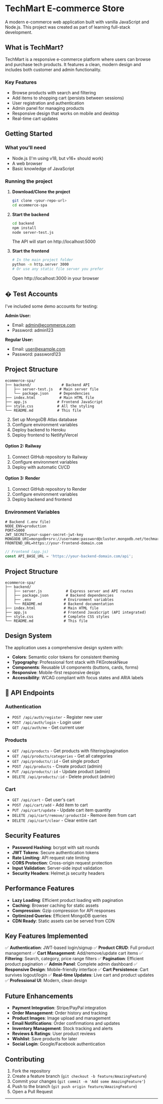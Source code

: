 # TechMart E-commerce Store

A modern e-commerce web application built with vanilla JavaScript and Node.js. This project was created as part of learning full-stack development.

## What is TechMart?

TechMart is a responsive e-commerce platform where users can browse and purchase tech products. It features a clean, modern design and includes both customer and admin functionality.

### Key Features

- Browse products with search and filtering
- Add items to shopping cart (persists between sessions)
- User registration and authentication 
- Admin panel for managing products
- Responsive design that works on mobile and desktop
- Real-time cart updates

## Getting Started

### What you'll need
- Node.js (I'm using v18, but v16+ should work)
- A web browser
- Basic knowledge of JavaScript

### Running the project

1. **Download/Clone the project**
   ```bash
   git clone <your-repo-url>
   cd ecommerce-spa
   ```

2. **Start the backend**
   ```bash
   cd backend
   npm install
   node server-test.js
   ```
   The API will start on http://localhost:5000

3. **Start the frontend**
   ```bash
   # In the main project folder
   python -m http.server 3000
   # Or use any static file server you prefer
   ```
   Open http://localhost:3000 in your browser

## � Test Accounts

I've included some demo accounts for testing:

**Admin User:**
- Email: admin@ecommerce.com  
- Password: admin123

**Regular User:**
- Email: user@example.com
- Password: password123

## Project Structure

```
ecommerce-spa/
├── backend/              # Backend API
│   ├── server-test.js   # Main server file
│   └── package.json     # Dependencies
├── index.html           # Main HTML file  
├── app.js              # Frontend JavaScript
├── style.css           # All the styling
└── README.md           # This file
```
2. Set up MongoDB Atlas database
3. Configure environment variables
4. Deploy backend to Heroku
5. Deploy frontend to Netlify/Vercel

#### Option 2: Railway
1. Connect GitHub repository to Railway
2. Configure environment variables
3. Deploy with automatic CI/CD

#### Option 3: Render
1. Connect GitHub repository to Render
2. Configure environment variables
3. Deploy backend and frontend

### Environment Variables

```env
# Backend (.env file)
NODE_ENV=production
PORT=5000
JWT_SECRET=your-super-secret-jwt-key
MONGODB_URI=mongodb+srv://username:password@cluster.mongodb.net/techmart
FRONTEND_URL=https://your-frontend-domain.com
```

```javascript
// Frontend (app.js)
const API_BASE_URL = 'https://your-backend-domain.com/api';
```

## Project Structure

```
ecommerce-spa/
├── backend/
│   ├── server.js           # Express server and API routes
│   ├── package.json        # Backend dependencies
│   ├── .env               # Environment variables
│   └── README.md          # Backend documentation
├── index.html             # Main HTML file
├── app.js                 # Frontend JavaScript (API integrated)
├── style.css              # Complete CSS styles
└── README.md              # This file
```

## Design System

The application uses a comprehensive design system with:
- **Colors**: Semantic color tokens for consistent theming
- **Typography**: Professional font stack with FKGroteskNeue
- **Components**: Reusable UI components (buttons, cards, forms)
- **Responsive**: Mobile-first responsive design
- **Accessibility**: WCAG compliant with focus states and ARIA labels

## 🔧 API Endpoints

### Authentication
- `POST /api/auth/register` - Register new user
- `POST /api/auth/login` - Login user
- `GET /api/auth/me` - Get current user

### Products
- `GET /api/products` - Get products with filtering/pagination
- `GET /api/products/categories` - Get all categories
- `GET /api/products/:id` - Get single product
- `POST /api/products` - Create product (admin)
- `PUT /api/products/:id` - Update product (admin)
- `DELETE /api/products/:id` - Delete product (admin)

### Cart
- `GET /api/cart` - Get user's cart
- `POST /api/cart/add` - Add item to cart
- `PUT /api/cart/update` - Update cart item quantity
- `DELETE /api/cart/remove/:productId` - Remove item from cart
- `DELETE /api/cart/clear` - Clear entire cart

## Security Features

- **Password Hashing**: bcrypt with salt rounds
- **JWT Tokens**: Secure authentication tokens
- **Rate Limiting**: API request rate limiting
- **CORS Protection**: Cross-origin request protection
- **Input Validation**: Server-side input validation
- **Security Headers**: Helmet.js security headers

## Performance Features

- **Lazy Loading**: Efficient product loading with pagination
- **Caching**: Browser caching for static assets
- **Compression**: Gzip compression for API responses
- **Optimized Queries**: Efficient MongoDB queries
- **CDN Ready**: Static assets can be served from CDN

## Key Features Implemented

✅ **Authentication**: JWT-based login/signup
✅ **Product CRUD**: Full product management
✅ **Cart Management**: Add/remove/update cart items
✅ **Filtering**: Search, category, price range filters
✅ **Pagination**: Efficient product pagination
✅ **Admin Panel**: Complete admin dashboard
✅ **Responsive Design**: Mobile-friendly interface
✅ **Cart Persistence**: Cart survives logout/login
✅ **Real-time Updates**: Live cart and product updates
✅ **Professional UI**: Modern, clean design

## Future Enhancements

- **Payment Integration**: Stripe/PayPal integration
- **Order Management**: Order history and tracking
- **Product Images**: Image upload and management
- **Email Notifications**: Order confirmations and updates
- **Inventory Management**: Stock tracking and alerts
- **Reviews & Ratings**: User product reviews
- **Wishlist**: Save products for later
- **Social Login**: Google/Facebook authentication

##  Contributing

1. Fork the repository
2. Create a feature branch (`git checkout -b feature/AmazingFeature`)
3. Commit your changes (`git commit -m 'Add some AmazingFeature'`)
4. Push to the branch (`git push origin feature/AmazingFeature`)
5. Open a Pull Request

---



